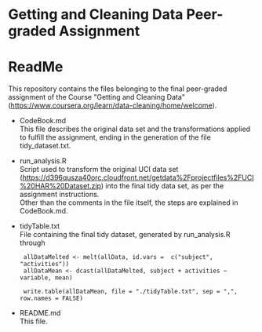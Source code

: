 # Getting and Cleaning Data Peer-graded Assignment
# ReadMe

This repository contains the files belonging to the final peer-graded assignment of the Course "Getting and Cleaning Data" (https://www.coursera.org/learn/data-cleaning/home/welcome).

* CodeBook.md  
This file describes the original data set and the transformations applied to fulfill the assignment, ending in the generation of the file tidy_dataset.txt.

* run_analysis.R  
Script used to transform the original UCI data set (https://d396qusza40orc.cloudfront.net/getdata%2Fprojectfiles%2FUCI%20HAR%20Dataset.zip) into the final tidy data set, as per the assignment instructions.  
Other than the comments in the file itself, the steps are explained in CodeBook.md.

* tidyTable.txt  
File containing the final tidy dataset, generated by run_analysis.R through

       allDataMelted <- melt(allData, id.vars =  c("subject", "activities"))
       allDataMean <- dcast(allDataMelted, subject + activities ~ variable, mean)

       write.table(allDataMean, file = "./tidyTable.txt", sep = ",", row.names = FALSE)

* README.md  
This file.

